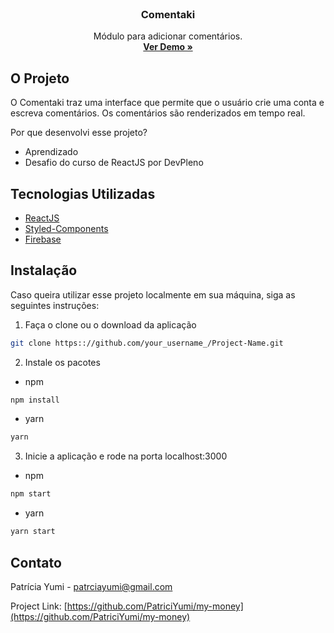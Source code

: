 <!-- CABEÇALHO -->

<br />
<p align="center">
  <h3 align="center">Comentaki</h3>

  <p align="center">
    Módulo para adicionar comentários.
    <br />
    <a href="https://comentaki-py.firebaseapp.com/" target="_blank"><strong>Ver Demo »</strong></a>
    <br />
  </p>
</p>

<!-- SOBRE O PROJETO -->

## O Projeto

O Comentaki traz uma interface que permite que o usuário crie uma conta e escreva comentários. Os comentários são renderizados em tempo real.

Por que desenvolvi esse projeto?

- Aprendizado
- Desafio do curso de ReactJS por DevPleno

<!-- TECNOLOGIAS UTILIZADAS -->

## Tecnologias Utilizadas

- [ReactJS](https://pt-br.reactjs.org/)
- [Styled-Components](https://www.styled-components.com/)
- [Firebase](firebase.google.com/site/oficial‎)

<!-- INSTALAÇÃO LOCAL -->

## Instalação

Caso queira utilizar esse projeto localmente em sua máquina, siga as seguintes instruções:

1. Faça o clone ou o download da aplicação

```sh
git clone https:://github.com/your_username_/Project-Name.git
```

2. Instale os pacotes

- npm

```sh
npm install
```

- yarn

```sh
yarn
```

3. Inicie a aplicação e rode na porta localhost:3000

- npm

```sh
npm start
```

- yarn

```sh
yarn start
```

<!-- CONTACT -->

## Contato

Patrícia Yumi - patrciayumi@gmail.com

Project Link: [https://github.com/PatriciYumi/my-money](https://github.com/PatriciYumi/my-money)
